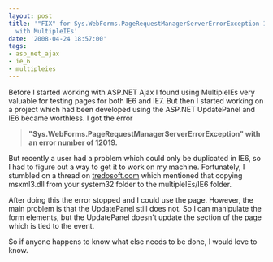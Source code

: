 ```yaml
---
layout: post
title: '"FIX" for Sys.WebForms.PageRequestManagerServerErrorException 12019 Problem
  with MultipleIEs'
date: '2008-04-24 18:57:00'
tags:
- asp_net_ajax
- ie_6
- multipleies
---
```


Before I started working with ASP.NET Ajax I found using MultipleIEs very valuable for testing pages for both IE6 and IE7. But then I started working on a project which had been developed using the ASP.NET UpdatePanel and IE6 became worthless. I got the error 
> **"Sys.WebForms.PageRequestManagerServerErrorException" with an error number of 12019.**

But recently a user had a problem which could only be duplicated in IE6, so I had to figure out a way to get it to work on my machine. Fortunately, I stumbled on a thread on [tredosoft.com](http://tredosoft.com/Multiple_IE?page=2#comment-2421) which mentioned that copying msxml3.dll from your system32 folder to the multipleIEs/IE6 folder.

After doing this the error stopped and I could use the page. However, the main problem is that the UpdatePanel still does not. So I can manipulate the form elements, but the UpdatePanel doesn't update the section of the page which is tied to the event.

So if anyone happens to know what else needs to be done, I would love to know.